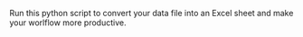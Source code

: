 Run this python script to convert your data file into an Excel sheet and make your worlflow more productive.
